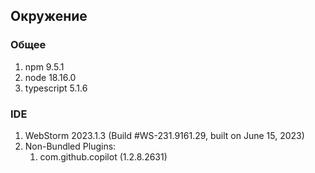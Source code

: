 ## Окружение

### Общее
1. npm 9.5.1
2. node 18.16.0
3. typescript 5.1.6

### IDE
1. WebStorm 2023.1.3 (Build #WS-231.9161.29, built on June 15, 2023)
2. Non-Bundled Plugins:
   1. com.github.copilot (1.2.8.2631)

